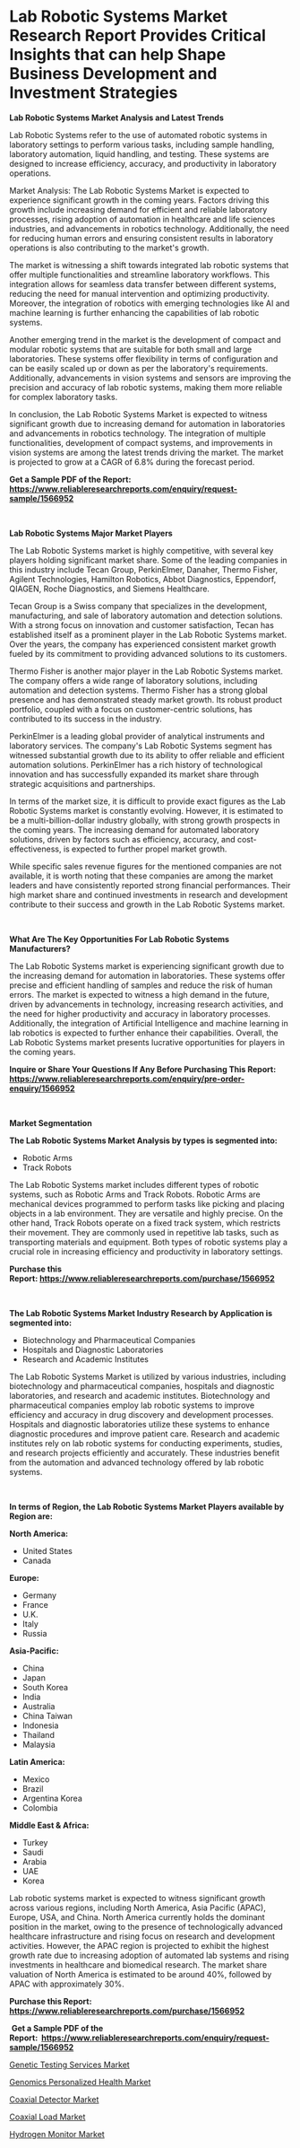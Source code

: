 <p><h1>Lab Robotic Systems Market Research Report Provides Critical Insights that can help Shape Business Development and Investment Strategies</h1></p><p><strong>Lab Robotic Systems Market Analysis and Latest Trends</strong></p>
<p><p>Lab Robotic Systems refer to the use of automated robotic systems in laboratory settings to perform various tasks, including sample handling, laboratory automation, liquid handling, and testing. These systems are designed to increase efficiency, accuracy, and productivity in laboratory operations.</p><p>Market Analysis: The Lab Robotic Systems Market is expected to experience significant growth in the coming years. Factors driving this growth include increasing demand for efficient and reliable laboratory processes, rising adoption of automation in healthcare and life sciences industries, and advancements in robotics technology. Additionally, the need for reducing human errors and ensuring consistent results in laboratory operations is also contributing to the market's growth.</p><p>The market is witnessing a shift towards integrated lab robotic systems that offer multiple functionalities and streamline laboratory workflows. This integration allows for seamless data transfer between different systems, reducing the need for manual intervention and optimizing productivity. Moreover, the integration of robotics with emerging technologies like AI and machine learning is further enhancing the capabilities of lab robotic systems.</p><p>Another emerging trend in the market is the development of compact and modular robotic systems that are suitable for both small and large laboratories. These systems offer flexibility in terms of configuration and can be easily scaled up or down as per the laboratory's requirements. Additionally, advancements in vision systems and sensors are improving the precision and accuracy of lab robotic systems, making them more reliable for complex laboratory tasks.</p><p>In conclusion, the Lab Robotic Systems Market is expected to witness significant growth due to increasing demand for automation in laboratories and advancements in robotics technology. The integration of multiple functionalities, development of compact systems, and improvements in vision systems are among the latest trends driving the market. The market is projected to grow at a CAGR of 6.8% during the forecast period.</p></p>
<p><strong>Get a Sample PDF of the Report:&nbsp; <a href="https://www.reliableresearchreports.com/enquiry/request-sample/1566952">https://www.reliableresearchreports.com/enquiry/request-sample/1566952</a></strong></p>
<p>&nbsp;</p>
<p><strong>Lab Robotic Systems Major Market Players</strong></p>
<p><p>The Lab Robotic Systems market is highly competitive, with several key players holding significant market share. Some of the leading companies in this industry include Tecan Group, PerkinElmer, Danaher, Thermo Fisher, Agilent Technologies, Hamilton Robotics, Abbot Diagnostics, Eppendorf, QIAGEN, Roche Diagnostics, and Siemens Healthcare.</p><p>Tecan Group is a Swiss company that specializes in the development, manufacturing, and sale of laboratory automation and detection solutions. With a strong focus on innovation and customer satisfaction, Tecan has established itself as a prominent player in the Lab Robotic Systems market. Over the years, the company has experienced consistent market growth fueled by its commitment to providing advanced solutions to its customers.</p><p>Thermo Fisher is another major player in the Lab Robotic Systems market. The company offers a wide range of laboratory solutions, including automation and detection systems. Thermo Fisher has a strong global presence and has demonstrated steady market growth. Its robust product portfolio, coupled with a focus on customer-centric solutions, has contributed to its success in the industry.</p><p>PerkinElmer is a leading global provider of analytical instruments and laboratory services. The company's Lab Robotic Systems segment has witnessed substantial growth due to its ability to offer reliable and efficient automation solutions. PerkinElmer has a rich history of technological innovation and has successfully expanded its market share through strategic acquisitions and partnerships.</p><p>In terms of the market size, it is difficult to provide exact figures as the Lab Robotic Systems market is constantly evolving. However, it is estimated to be a multi-billion-dollar industry globally, with strong growth prospects in the coming years. The increasing demand for automated laboratory solutions, driven by factors such as efficiency, accuracy, and cost-effectiveness, is expected to further propel market growth.</p><p>While specific sales revenue figures for the mentioned companies are not available, it is worth noting that these companies are among the market leaders and have consistently reported strong financial performances. Their high market share and continued investments in research and development contribute to their success and growth in the Lab Robotic Systems market.</p></p>
<p>&nbsp;</p>
<p><strong>What Are The Key Opportunities For Lab Robotic Systems Manufacturers?</strong></p>
<p><p>The Lab Robotic Systems market is experiencing significant growth due to the increasing demand for automation in laboratories. These systems offer precise and efficient handling of samples and reduce the risk of human errors. The market is expected to witness a high demand in the future, driven by advancements in technology, increasing research activities, and the need for higher productivity and accuracy in laboratory processes. Additionally, the integration of Artificial Intelligence and machine learning in lab robotics is expected to further enhance their capabilities. Overall, the Lab Robotic Systems market presents lucrative opportunities for players in the coming years.</p></p>
<p><strong>Inquire or Share Your Questions If Any Before Purchasing This Report: <a href="https://www.reliableresearchreports.com/enquiry/pre-order-enquiry/1566952">https://www.reliableresearchreports.com/enquiry/pre-order-enquiry/1566952</a></strong></p>
<p>&nbsp;</p>
<p><strong>Market Segmentation</strong></p>
<p><strong>The Lab Robotic Systems Market Analysis by types is segmented into:</strong></p>
<p><ul><li>Robotic Arms</li><li>Track Robots</li></ul></p>
<p><p>The Lab Robotic Systems market includes different types of robotic systems, such as Robotic Arms and Track Robots. Robotic Arms are mechanical devices programmed to perform tasks like picking and placing objects in a lab environment. They are versatile and highly precise. On the other hand, Track Robots operate on a fixed track system, which restricts their movement. They are commonly used in repetitive lab tasks, such as transporting materials and equipment. Both types of robotic systems play a crucial role in increasing efficiency and productivity in laboratory settings.</p></p>
<p><strong>Purchase this Report:&nbsp;<a href="https://www.reliableresearchreports.com/purchase/1566952">https://www.reliableresearchreports.com/purchase/1566952</a></strong></p>
<p>&nbsp;</p>
<p><strong>The Lab Robotic Systems Market Industry Research by Application is segmented into:</strong></p>
<p><ul><li>Biotechnology and Pharmaceutical Companies</li><li>Hospitals and Diagnostic Laboratories</li><li>Research and Academic Institutes</li></ul></p>
<p><p>The Lab Robotic Systems Market is utilized by various industries, including biotechnology and pharmaceutical companies, hospitals and diagnostic laboratories, and research and academic institutes. Biotechnology and pharmaceutical companies employ lab robotic systems to improve efficiency and accuracy in drug discovery and development processes. Hospitals and diagnostic laboratories utilize these systems to enhance diagnostic procedures and improve patient care. Research and academic institutes rely on lab robotic systems for conducting experiments, studies, and research projects efficiently and accurately. These industries benefit from the automation and advanced technology offered by lab robotic systems.</p></p>
<p>&nbsp;</p>
<p><strong>In terms of Region, the Lab Robotic Systems Market Players available by Region are:</strong></p>
<p>
    <p> <strong> North America: </strong>
        <ul>
            <li>United States</li>
            <li>Canada</li>
        </ul>
        </p> 
    <p> <strong> Europe: </strong>
        <ul>
            <li>Germany</li>
            <li>France</li>
            <li>U.K.</li>
            <li>Italy</li>
            <li>Russia</li>
        </ul>
        </p> 
    <p> <strong> Asia-Pacific: </strong>
        <ul>
            <li>China</li>
            <li>Japan</li>
            <li>South Korea</li>
            <li>India</li>
            <li>Australia</li>
            <li>China Taiwan</li>
            <li>Indonesia</li>
            <li>Thailand</li>
            <li>Malaysia</li>
        </ul>
        </p> 
    <p> <strong> Latin America: </strong>
        <ul>
            <li>Mexico</li>
            <li>Brazil</li>
            <li>Argentina Korea</li>
            <li>Colombia</li>
        </ul>
        </p> 
    <p> <strong> Middle East & Africa: </strong>
        <ul>
            <li>Turkey</li>
            <li>Saudi</li>
            <li>Arabia</li>
            <li>UAE</li>
            <li>Korea</li>
        </ul>
    </p>
    </p>
<p><p>Lab robotic systems market is expected to witness significant growth across various regions, including North America, Asia Pacific (APAC), Europe, USA, and China. North America currently holds the dominant position in the market, owing to the presence of technologically advanced healthcare infrastructure and rising focus on research and development activities. However, the APAC region is projected to exhibit the highest growth rate due to increasing adoption of automated lab systems and rising investments in healthcare and biomedical research. The market share valuation of North America is estimated to be around 40%, followed by APAC with approximately 30%.</p></p>
<p><strong>Purchase this Report: <a href="https://www.reliableresearchreports.com/purchase/1566952">https://www.reliableresearchreports.com/purchase/1566952</a></strong></p>
<p>&nbsp;<strong>Get a Sample PDF of the Report:&nbsp;&nbsp;<a href="https://www.reliableresearchreports.com/enquiry/request-sample/1566952">https://www.reliableresearchreports.com/enquiry/request-sample/1566952</a></strong></p>
<p><strong></strong></p>
<p><p><a href="https://medium.com/@deannakling2927/genetic-testing-services-market-size-growth-forecast-2023-2030-042c87431087">Genetic Testing Services Market</a></p><p><a href="https://medium.com/@caleighhane2777/genomics-personalized-health-market-size-growth-forecast-2023-2030-e4af9252106f">Genomics Personalized Health Market</a></p><p><a href="https://www.linkedin.com/pulse/coaxial-detector-market-share-amp-new-trends-analysis-report-l9occ/">Coaxial Detector Market</a></p><p><a href="https://www.linkedin.com/pulse/coaxial-load-market-size-share-amp-trends-analysis-report-04wdc/">Coaxial Load Market</a></p><p><a href="https://www.linkedin.com/pulse/hydrogen-monitor-market-size-share-amp-trends-analysis-report-dbbhc/">Hydrogen Monitor Market</a></p></p>